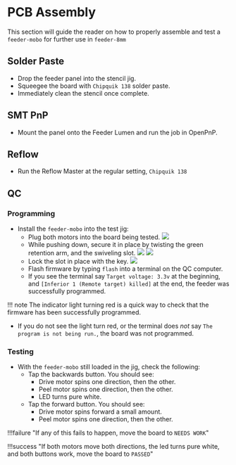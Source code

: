 # PCB Assembly
This section will guide the reader on how to properly assemble and test a `feeder-mobo` for further use in `feeder-8mm`

## Solder Paste
* Drop the feeder panel into the stencil jig.
* Squeegee the board with `Chipquik 138` solder paste.
* Immediately clean the stencil once complete.


## SMT PnP
* Mount the panel onto the Feeder Lumen and run the job in OpenPnP.

## Reflow
* Run the Reflow Master at the regular setting, `Chipquik 138`

## QC
### Programming
* Install the `feeder-mobo` into the test jig:
    * Plug both motors into the board being tested.
      ![](img/connect-motors.jpg)
    * While pushing down, secure it in place by twisting the green retention arm, and the swiveling slot.
      ![](img/green-arm.jpg)
      ![](img/swivel-slot.jpg)
    * Lock the slot in place with the key.
      ![](img/key.jpg)
    * Flash firmware by typing `flash` into a terminal on the QC computer.
    * If you see the terminal say `Target voltage: 3.3v` at the beginning, and `[Inferior 1 (Remote target) killed]` at the end, the feeder was successfully programmed.

!!! note
    The indicator light turning red is a quick way to check that the firmware has been successfully programmed.

* If you do not see the light turn red, or the terminal does *not* say `The program is not being run.`, the board was not programmed.

### Testing

* With the `feeder-mobo` still loaded in the jig, check the following:
  * Tap the backwards button. You should see:
    * Drive motor spins one direction, then the other.
    * Peel motor spins one direction, then the other.
    * LED turns pure white.
  * Tap the forward button. You should see:
    * Drive motor spins forward a small amount.
    * Peel motor spins one direction, then the other.

!!!failure "If any of this fails to happen, move the board to `NEEDS WORK`"

!!!success "If both motors move both directions, the led turns pure white, and both buttons work, move the board to `PASSED`"
  